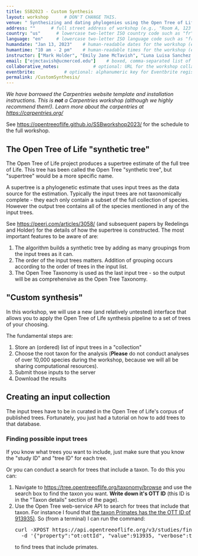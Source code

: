 ```yaml
---
title: SSB2023 - Custom Synthesis
layout: workshop      # DON'T CHANGE THIS.
venue: " Synthesizing and dating phylogenies using the Open Tree of Life, SSB UNAM 2023"        # brief name of host site without address (e.g., "Euphoric State University")
address: ""      # full street address of workshop (e.g., "Room A, 123 Forth Street, Blimingen, Euphoria")
country: "us"      # lowercase two-letter ISO country code such as "fr" (see https://en.wikipedia.org/wiki/ISO_3166-1#Current_codes)
language: "en"     # lowercase two-letter ISO language code such as "fr" (see https://en.wikipedia.org/wiki/List_of_ISO_639-1_codes)
humandate: "Jan 13, 2023"    # human-readable dates for the workshop (e.g., "Feb 17-18, 2020")
humantime: "10 am - 2 pm"    # human-readable times for the workshop (e.g., "9:00 am - 4:30 pm")
instructor: ["Mark Holder", "Emily Jane McTavish", "Luna Luisa Sanchez Reyes", "Ben Redelings"] # boxed, comma-separated list of instructors' names as strings, like ["Kay McNulty", "Betty Jennings", "Betty Snyder"]
email: ["ejmctavish@ucmerced.edu"]    # boxed, comma-separated list of contact email addresses for the host, lead instructor, or whoever else is handling questions, like ["marlyn.wescoff@example.org", "fran.bilas@example.org", "ruth.lichterman@example.org"]
collaborative_notes:             # optional: URL for the workshop collaborative notes, e.g. an Etherpad or Google Docs document (e.g., https://pad.carpentries.org/2015-01-01-euphoria)
eventbrite:           # optional: alphanumeric key for Eventbrite registration, e.g., "1234567890AB" (if Eventbrite is being used)
permalink: /CustomSynthesis/
---
```


*We have borrowed the Carpentries website template and installation instructions. This is **not** a Carpentries workshop (although we highly recommend them!). Learn more about the carpentries at https://carpentries.org/*

See https://opentreeoflife.github.io/SSBworkshop2023/ for the schedule to the full workshop.

<h2 id="general">The Open Tree of Life "synthetic tree"</h2>


The Open Tree of Life project
produces a supertree estimate of the full tree of Life.
This tree has been called the Open Tree "synthetic tree", 
but "supertree" would be a more specific name.

A supertree is a phylogenetic estimate that uses input trees
as the data source for the estimation.
Typically the input trees are not taxonomically complete - they 
each only contain a subset of the full collection of species. 
However the output tree contains all of the species mentioned in any of the input trees.

See <a target="_blank"  href="https://peerj.com/articles/3058/">https://peerj.com/articles/3058/</a> (and subsequent papers by Redelings and Holder) for the details of how the 
supertree is constructed. 
The most important features to be aware of are:
<ol>
  <li>The algorithm builds a synthetic tree by adding as many groupings from the input trees as it can.</li>
  <li>The order of the input trees matters. Addition of grouping occurs according to the order of trees in the input list.</li>
  <li>The Open Tree Taxonomy is used as the last input tree - so the output will be as comprehensive as the Open Tree Taxonomy.</li>
</ol>


<h2 id="general">"Custom synthesis"</h2>
In this workshop, we will use a new (and relatively untested)
interface that allows you to apply the Open Tree of Life synthesis pipeline to a set of trees of your choosing.

The fundamental steps are:
<ol>
  <li>Store an (ordered) list of input trees in a "collection"</li>
  <li>Choose the root taxon for the analysis (<strong>Please</strong> do not conduct analyses of over 10,000 species during the workshop, because we will all be sharing computational resources).</li>
  <li>Submit those inputs to the server</li>
  <li>Download the results</li>
</ol>

<h2 id="collection">Creating an input collection</h2>

The input trees have to be in curated in the Open Tree of Life's corpus of published trees. Fortunately, you just had a tutorial on how to add trees to that database.

<h3>Finding possible input trees</h3>

If you know what trees you want to include, just make sure that you know the "study ID" and "tree ID" for each tree.

Or you can conduct a search for trees that include a taxon.
To do this you can:

<ol>
  <li>Navigate to <a target="_blank"  href="https://tree.opentreeoflife.org/taxonomy/browse">https://tree.opentreeoflife.org/taxonomy/browse</a> and use
    the search box to find the taxon you want. <strong>Write down it's OTT ID</strong> (this ID is in the "Taxon details" section of the page).</li>
  <li>Use the Open Tree web-service API to search for trees that include that taxon.
    For instance I found that <a target="_blank" href="https://tree.opentreeoflife.org/taxonomy/browse?name=Primates">the taxon Primates has the the OTT ID of 913935)</a>.
    So (from a terminal) I can run the command:
<pre>
curl -XPOST https://api.opentreeoflife.org/v3/studies/find_trees -H "content-type:application/json" \
  -d '{"property":"ot:ottId", "value":913935, "verbose":true}'
</pre>
   to find trees that include primates.</li>
   </ol>